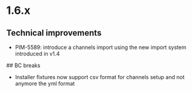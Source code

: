 # 1.6.x

## Technical improvements

- PIM-5589: introduce a channels import using the new import system introduced in v1.4 

## BC breaks

- Installer fixtures now support csv format for channels setup and not anymore the yml format